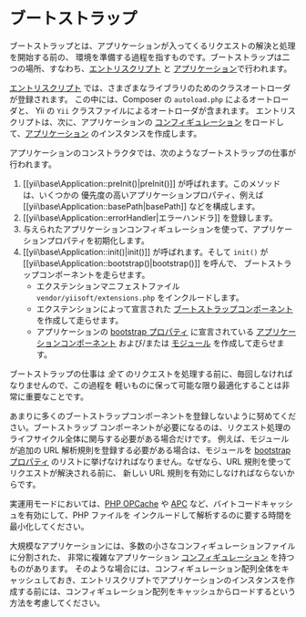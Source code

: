 ブートストラップ
================

ブートストラップとは、アプリケーションが入ってくるリクエストの解決と処理を開始する前の、
環境を準備する過程を指すものです。ブートストラップは二つの場所、すなわち、[エントリスクリプト](structure-entry-scripts.md) と
[アプリケーション](structure-applications.md)で行われます。

[エントリスクリプト](structure-entry-scripts.md) では、さまざまなライブラリのためのクラスオートローダが登録されます。
この中には、Composer の `autoload.php` によるオートローダと、
Yii の `Yii` クラスファイルによるオートローダが含まれます。
エントリスクリプトは、次に、アプリケーションの [コンフィギュレーション](concept-configurations.md)
をロードして、[アプリケーション](structure-applications.md) のインスタンスを作成します。

アプリケーションのコンストラクタでは、次のようなブートストラップの仕事が行われます。

1. [[yii\base\Application::preInit()|preInit()]] が呼ばれます。このメソッドは、いくつかの
   優先度の高いアプリケーションプロパティ、例えば [[yii\base\Application::basePath|basePath]]
   などを構成します。
2. [[yii\base\Application::errorHandler|エラーハンドラ]] を登録します。
3. 与えられたアプリケーションコンフィギュレーションを使って、アプリケーションプロパティを初期化します。
4. [[yii\base\Application::init()|init()]] が呼ばれます。そして `init()` が [[yii\base\Application::bootstrap()|bootstrap()]] を呼んで、
   ブートストラップコンポーネントを走らせます。
   - エクステンションマニフェストファイル `vendor/yiisoft/extensions.php` をインクルードします。
   - エクステンションによって宣言された [ブートストラップコンポーネント](structure-extensions.md#bootstrapping-classes) を作成して走らせます。
   - アプリケーションの [bootstrap プロパティ](structure-applications.md#bootstrap) に宣言されている
     [アプリケーションコンポーネント](structure-application-components.md) および/または
     [モジュール](structure-modules.md) を作成して走らせます。

ブートストラップの仕事は *全て* のリクエストを処理する前に、毎回しなければなりませんので、この過程を
軽いものに保って可能な限り最適化することは非常に重要なことです。

あまりに多くのブートストラップコンポーネントを登録しないように努めてください。ブートストラップ
コンポーネントが必要になるのは、リクエスト処理のライフサイクル全体に関与する必要がある場合だけです。
例えば、モジュールが追加の URL 解析規則を登録する必要がある場合は、モジュールを [bootstrap プロパティ](structure-applications.md#bootstrap)
のリストに挙げなければなりません。なぜなら、URL 規則を使ってリクエストが解決される前に、
新しい URL 規則を有効にしなければならないからです。

実運用モードにおいては、[PHP OPCache] や [APC]  など、バイトコードキャッシュを有効にして、PHP ファイルを
インクルードして解析するのに要する時間を最小化してください。

[PHP OPcache]: http://php.net/manual/ja/book.opcache.php
[APC]: http://php.net/manual/ja/book.apc.php

大規模なアプリケーションには、多数の小さなコンフィギュレーションファイルに分割された、
非常に複雑なアプリケーション [コンフィギュレーション](concept-configurations.md) を持つものがあります。
そのような場合には、コンフィギュレーション配列全体をキャッシュしておき、エントリスクリプトでアプリケーションのインスタンスを作成する前には、コンフィギュレーション配列をキャッシュからロードするという方法を考慮してください。
